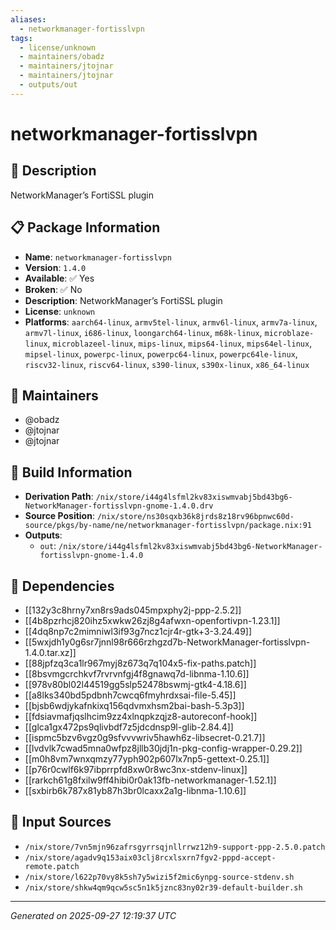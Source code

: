 ```yaml
---
aliases:
  - networkmanager-fortisslvpn
tags:
  - license/unknown
  - maintainers/obadz
  - maintainers/jtojnar
  - maintainers/jtojnar
  - outputs/out
---
```


# networkmanager-fortisslvpn

## 📝 Description

NetworkManager’s FortiSSL plugin

## 📋 Package Information

- **Name**: `networkmanager-fortisslvpn`
- **Version**: `1.4.0`
- **Available**: ✅ Yes
- **Broken**: ✅ No
- **Description**: NetworkManager’s FortiSSL plugin
- **License**: `unknown`
- **Platforms**: `aarch64-linux`, `armv5tel-linux`, `armv6l-linux`, `armv7a-linux`, `armv7l-linux`, `i686-linux`, `loongarch64-linux`, `m68k-linux`, `microblaze-linux`, `microblazeel-linux`, `mips-linux`, `mips64-linux`, `mips64el-linux`, `mipsel-linux`, `powerpc-linux`, `powerpc64-linux`, `powerpc64le-linux`, `riscv32-linux`, `riscv64-linux`, `s390-linux`, `s390x-linux`, `x86_64-linux`
## 👥 Maintainers

- @obadz
- @jtojnar
- @jtojnar


## 🔧 Build Information

- **Derivation Path**: `/nix/store/i44g4lsfml2kv83xiswmvabj5bd43bg6-NetworkManager-fortisslvpn-gnome-1.4.0.drv`
- **Source Position**: `/nix/store/ns30sqxb36k8jrds8z18rv96bpnwc60d-source/pkgs/by-name/ne/networkmanager-fortisslvpn/package.nix:91`
- **Outputs**:
  - `out`:  `/nix/store/i44g4lsfml2kv83xiswmvabj5bd43bg6-NetworkManager-fortisslvpn-gnome-1.4.0`

## 🔗 Dependencies

- [[132y3c8hrny7xn8rs9ads045mpxphy2j-ppp-2.5.2]]
- [[4b8pzrhcj820ihz5xwkw26zj8g4afwxn-openfortivpn-1.23.1]]
- [[4dq8np7c2mimniwl3if93g7ncz1cjr4r-gtk+3-3.24.49]]
- [[5wxjdh1y0g6sr7jnnl98r666rzhgzd7b-NetworkManager-fortisslvpn-1.4.0.tar.xz]]
- [[88jpfzq3ca1lr967myj8z673q7q104x5-fix-paths.patch]]
- [[8bsvmgcrchkvf7rvrvnfgj4f8gnawq7d-libnma-1.10.6]]
- [[978v80bl02l44519gg5slp52478bswmj-gtk4-4.18.6]]
- [[a8lks340bd5pdbnh7cwcq6fmyhrdxsai-file-5.45]]
- [[bjsb6wdjykafnkixq156qdvmxhsm2bai-bash-5.3p3]]
- [[fdsiavmafjqslhcim9zz4xlnqpkzqjz8-autoreconf-hook]]
- [[glca1gx472ps9qlivbdf7z5jdcdnsp9l-glib-2.84.4]]
- [[ispmc5bzv6vgz0g9sfvvvwriv5hawh6z-libsecret-0.21.7]]
- [[lvdvlk7cwad5mna0wfpz8jllb30jdj1n-pkg-config-wrapper-0.29.2]]
- [[m0h8vm7wnxqmzy77yph902p607lx7np5-gettext-0.25.1]]
- [[p76r0cwlf6k97ibprrpfd8xw0r8wc3nx-stdenv-linux]]
- [[rarkch61g8fxilw9ff4hibi0r0ak13fb-networkmanager-1.52.1]]
- [[sxbirb6k787x81yb87h3br0lcaxx2a1g-libnma-1.10.6]]

## 📁 Input Sources

- `/nix/store/7vn5mjn96zafrsgyrrsqjnllrrwz12h9-support-ppp-2.5.0.patch`
- `/nix/store/agadv9q153aix03clj8rcxlsxrn7fgv2-pppd-accept-remote.patch`
- `/nix/store/l622p70vy8k5sh7y5wizi5f2mic6ynpg-source-stdenv.sh`
- `/nix/store/shkw4qm9qcw5sc5n1k5jznc83ny02r39-default-builder.sh`

---
*Generated on 2025-09-27 12:19:37 UTC*
